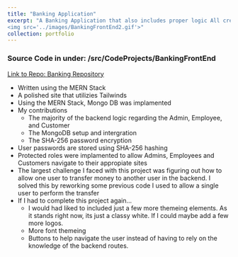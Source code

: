 ```yaml
---
title: "Banking Application"
excerpt: "A Banking Application that also includes proper logic All created inside the MERN Stack<br/><img src='../images/BankingFrontEnd.gif'>
<img src='../images/BankingFrontEnd2.gif'>"
collection: portfolio
---
```

### Source Code in under: /src/CodeProjects/BankingFrontEnd
[Link to Repo: Banking Repository](https://github.com/BoyWonder64/GroupProject3750-Hangman)


- Written using the MERN Stack 
- A polished site that utilizies Tailwinds
- Using the MERN Stack, Mongo DB was implamented
- My contributions 
    - The majority of the backend logic regarding the Admin, Employee, and Customer
    - The MongoDB setup and intergration
    - The SHA-256 password encryption
- User passwords are stored using SHA-256 hashing
- Protected roles were implamented to allow Admins, Employees and Customers navigate to their appropiate sites
- The largest challenge I faced with this project was figuring out how to allow one user to transfer money to another user in the backend. I solved this by reworking some previous code I used to allow a single user to perform the transfer
- If I had to complete this project again...
    - I would had liked to included just a few more themeing elements. As it stands right now, its just a classy white. If I could maybe add a few more logos.
    - More font themeing
    - Buttons to help navigate the user instead of having to rely on the knowledge of the backend routes.

